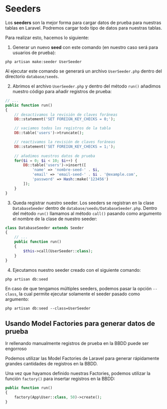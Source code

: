 # Seeders

Los **seeders** son la mejor forma para cargar datos de prueba para nuestras tablas en Laravel. Podremos cargar todo tipo de datos para nuestras tablas.

Para realizar esto, hacemos lo siguiente:

1. Generar un nuevo **seed** con este comando (en nuestro caso será para usuarios de prueba):

`php artisan make:seeder UserSeeder`

Al ejecutar este comando se generará un archivo `UserSeeder.php` dentro del directorio `database/seeds`.

2. Abrimos el archivo `UserSeeder.php` y dentro del método `run()` añadimos nuestro código para añadir registros de prueba:

```php
// ...
public function run()
{
    // desactivamos la revisión de claves foráneas
    DB::statement('SET FOREIGN_KEY_CHECKS = 0;');

    // vaciamos todos los registros de la tabla
    DB::table('users')->truncate();

    // reactivamos la revisión de claves foráneas
    DB::statement('SET FOREIGN_KEY_CHECKS = 1;');
    
    // añadimos nuestros datos de prueba
    for($i = 0; $i < 10; $i++) {
        DB::table('users')->insert([
            'name' => 'nombre-seed-' . $i,
            'email' => 'email-seed-' . $i . '@example.com',
            'password' => Hash::make('123456')
        ]);
    }
}
```

3. Queda registrar nuestro seeder. Los seeders se registran en la clase `DatabaseSeeder` dentro de `database/seeds/DatabaseSeeder.php`. Dentro del método `run()` llamamos al método `call()` pasando como argumento el nombre de la clase de nuestro seeder:

```php
class DatabaseSeeder extends Seeder
{
    // ...
    public function run()
    {
        $this->call(UserSeeder::class);
    }
}
```

4. Ejecutamos nuestro seeder creado con el siguiente comando:

`php artisan db:seed`

En caso de que tengamos múltiples seeders, podemos pasar la opción `--class`, la cual permite ejecutar solamente el seeder pasado como argumento:

`php artisan db:seed --class=UserSeeder`

## Usando Model Factories para generar datos de prueba

Ir rellenando manualmente registros de prueba en la BBDD puede ser engorroso 

Podemos utilizar las Model Factories de Laravel para generar rápidamente grandes cantidades de registros en la BBDD. 

Una vez que hayamos definido nuestras Factories, podemos utilizar la función `factory()` para insertar registros en la BBDD:

```php
public function run()
{
    factory(App\User::class, 50)->create();
}
```